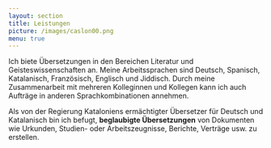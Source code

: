 ```yaml
---
layout: section
title: Leistungen
picture: /images/caslon00.png
menu: true
---
```

Ich biete Übersetzungen in den Bereichen Literatur und Geisteswissenschaften an. Meine Arbeitssprachen sind Deutsch, Spanisch, Katalanisch, Französisch, Englisch und Jiddisch. Durch meine Zusammenarbeit mit mehreren Kolleginnen und Kollegen kann ich auch Aufträge in anderen Sprachkombinationen annehmen.

Als von der Regierung Kataloniens ermächtigter Übersetzer für Deutsch und Katalanisch bin ich befugt, <b>beglaubigte Übersetzungen</b> von Dokumenten wie Urkunden, Studien- oder Arbeitszeugnisse, Berichte, Verträge usw. zu erstellen.
